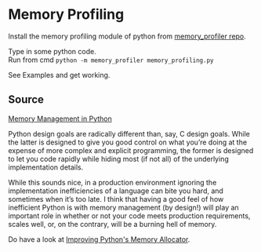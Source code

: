# Memory Profiling

Install the memory profiling module of python from [memory_profiler repo](https://github.com/pythonprofilers/memory_profiler).

Type in some python code. \
Run from cmd `python -m memory_profiler memory_profiling.py`

See Examples and get working.

## Source

[Memory Management in Python](http://deeplearning.net/software/theano/tutorial/python-memory-management.html)

Python design goals are radically different than, say, C design goals. While the latter is designed to give you good control on what you’re doing at the expense of more complex and explicit programming, the former is designed to let you code rapidly while hiding most (if not all) of the underlying implementation details. 

While this sounds nice, in a production environment ignoring the implementation inefficiencies of a language can bite you hard, and sometimes when it’s too late. I think that having a good feel of how inefficient Python is with memory management (by design!) will play an important role in whether or not your code meets production requirements, scales well, or, on the contrary, will be a burning hell of memory.

Do have a look at [Improving Python's Memory Allocator](http://www.evanjones.ca/memoryallocator/).